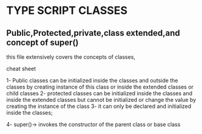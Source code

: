 # TYPE SCRIPT CLASSES

## Public,Protected,private,class extended,and concept of super()

this file extensively covers the concepts of classes,

cheat sheet

1- Public classes can be initialized inside the classes and outside the classes by creating instance of this class or inside the extended classes or child classes
2- protected classes can be initialized inside the classes and inside the extended classes but cannot be initialized or change the value by creating the instance of the class
3- it can only be declared and initialized inside the classes;

4- super()-> invokes the constructor of the parent class or base class